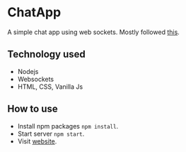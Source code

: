 # ChatApp
A simple chat app using web sockets.
Mostly followed [this](https://www.youtube.com/watch?v=jD7FnbI76Hg).

## Technology used
 - Nodejs
 - Websockets
 - HTML, CSS, Vanilla Js

## How to use
- Install npm packages ```npm install```.
- Start server ```npm start```.
- Visit [website](http://localhost:5000).
